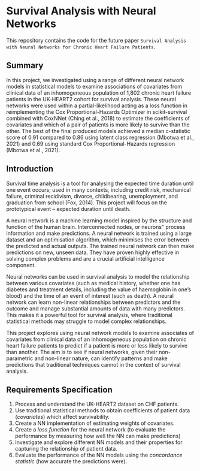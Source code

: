 # Survival Analysis with Neural Networks

This repository contains the code for the future paper `Survival Analysis with Neural Networks for Chronic Heart Failure Patients`.

## Summary

In this project, we investigated using a range of different neural network models in statistical models to examine associations of covariates from clinical data of an inhomogeneous population of 1,802 chronic heart failure patients in the UK-HEART2 cohort for survival analysis. These neural networks were used within a partial-likelihood acting as a loss function in reimplementing the Cox Proportional-Hazards Optimizer in scikit-survival combined with CoxNNet (Ching et al., 2018) to estimate the coefficients of covariates and which of a pair of patients is more likely to survive than the other. The best of the final produced models achieved a median c-statistic score of 0.91 compared to 0.86 using latent class regression (Mbotwa et al., 2021) and 0.69 using standard Cox Proportional-Hazards regression (Mbotwa et al., 2021).

## Introduction

Survival time analysis is a tool for analysing the expected time duration until one event occurs; used in many contexts, including credit risk, mechanical failure, criminal recidivism, divorce, childbearing, unemployment, and graduation from school (Fox, 2014). This project will focus on the prototypical event – expected duration until death.

A neural network is a machine learning model inspired by the structure and function of the human brain. Interconnected nodes, or neurons" process information and make predictions. A neural network is trained using a large dataset and an optimisation algorithm, which minimises the error between the predicted and actual outputs. The trained neural network can then make predictions on new, unseen data. They have proven highly effective in solving complex problems and are a crucial artificial intelligence component.

Neural networks can be used in survival analysis to model the relationship between various covariates (such as medical history, whether one has diabetes and treatment details, including the value of haemoglobin in one’s blood) and the time of an event of interest (such as death). A neural network can learn non-linear relationships between predictors and the outcome and manage substantial amounts of data with many predictors. This makes it a powerful tool for survival analysis, where traditional statistical methods may struggle to model complex relationships.

This project explores using neural network models to examine associates of covariates from clinical data of an inhomogeneous population on chronic heart failure patients to predict if a patient is more or less likely to survive than another. The aim is to see if neural networks, given their non-parametric and non-linear nature, can identify patterns and make predictions that traditional techniques cannot in the context of survival analysis.

## Requirements Specification

1. Process and understand the UK-HEART2 dataset on CHF patients.
2. Use traditional statistical methods to obtain coefficients of patient data (_covariates_)  which affect survivability.
3. Create a NN implementation of estimating weights of covariates.
4. Create a _loss function_ for the neural network (to evaluate the performance by measuring how well the NN can make predictions)
5. Investigate and explore different NN models and their properties for capturing the relationship of patient data.
6. Evaluate the performance of the NN models using the _concordance statistic_ (how accurate the predictions were).
